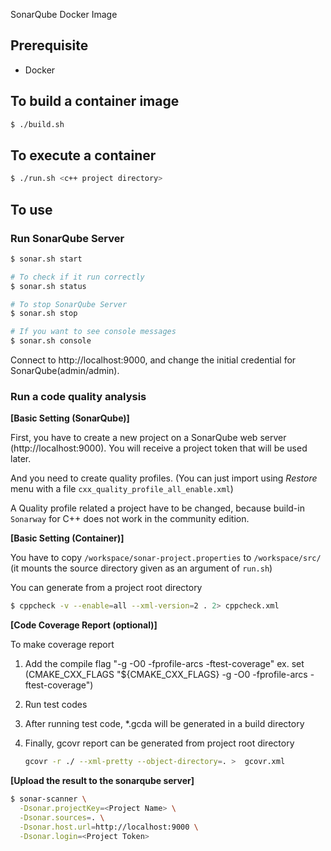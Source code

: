 SonarQube Docker Image

## Prerequisite

- Docker

## To build a container image

```sh
$ ./build.sh
```

## To execute a container

```sh
$ ./run.sh <c++ project directory>
```

## To use

### Run SonarQube Server
```sh
$ sonar.sh start

# To check if it run correctly
$ sonar.sh status

# To stop SonarQube Server
$ sonar.sh stop

# If you want to see console messages
$ sonar.sh console

```

Connect to http://localhost:9000, and change the initial credential for SonarQube(admin/admin).

### Run a code quality analysis

**[Basic Setting (SonarQube)]**

First, you have to create a new project on a SonarQube web server (http://localhost:9000). 
You will receive a project token that will be used later.

And you need to create quality profiles. (You can just import using *Restore* menu with a file `cxx_quality_profile_all_enable.xml`)

A Quality profile related a project have to be changed, because build-in `Sonarway` for C++ does not work in the community edition.

**[Basic Setting (Container)]**

You have to copy `/workspace/sonar-project.properties` to `/workspace/src/` (it mounts the source directory given as an argument of `run.sh`)

You can generate from a project root directory
```sh
$ cppcheck -v --enable=all --xml-version=2 . 2> cppcheck.xml
```
**[Code Coverage Report (optional)]**

To make coverage report

1) Add the compile flag "-g -O0 -fprofile-arcs -ftest-coverage"
   ex. set (CMAKE_CXX_FLAGS "${CMAKE_CXX_FLAGS} -g -O0 -fprofile-arcs -ftest-coverage")

2) Run test codes
3) After running test code, *.gcda will be generated in a build directory
4) Finally, gcovr report can be generated from project root directory
   ```sh
   gcovr -r ./ --xml-pretty --object-directory=. >  gcovr.xml
   ```

**[Upload the result to the sonarqube server]**

```sh
$ sonar-scanner \
  -Dsonar.projectKey=<Project Name> \
  -Dsonar.sources=. \
  -Dsonar.host.url=http://localhost:9000 \
  -Dsonar.login=<Project Token>